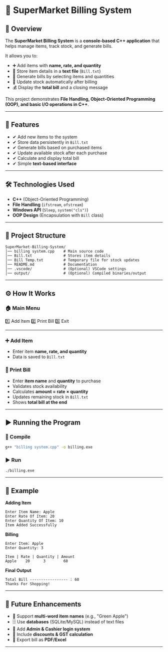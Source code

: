 # 🛒 SuperMarket Billing System

## 📌 Overview

The **SuperMarket Billing System** is a **console-based C++ application** that helps manage items, track stock, and generate bills.

It allows you to:

* ➕ Add items with **name, rate, and quantity**
* 💾 Store item details in a **text file** (`Bill.txt`)
* 🧾 Generate bills by selecting items and quantities
* 🔄 Update stock automatically after billing
* 💰 Display the **total bill** and a closing message

This project demonstrates **File Handling, Object-Oriented Programming (OOP), and basic I/O operations in C++**.

---

## 🚀 Features

* ✔ Add new items to the system
* ✔ Store data persistently in `Bill.txt`
* ✔ Generate bills based on purchased items
* ✔ Update available stock after each purchase
* ✔ Calculate and display total bill
* ✔ Simple **text-based interface**

---

## 🛠 Technologies Used

* **C++** (Object-Oriented Programming)
* **File Handling** (`ifstream`, `ofstream`)
* **Windows API** (`Sleep`, `system("cls")`)
* **OOP Design** (Encapsulation with `Bill` class)

---

## 📂 Project Structure

```
SuperMarket-Billing-System/
│── billing system.cpp    # Main source code
│── Bill.txt              # Stores item details
│── Bill Temp.txt         # Temporary file for stock updates
│── README.md             # Documentation
│── .vscode/              # (Optional) VSCode settings
│── output/               # (Optional) Compiled binaries/output
```

---

## ⚙️ How It Works

### 🏠 Main Menu

1️⃣ Add Item
2️⃣ Print Bill
3️⃣ Exit

---

### ➕ Add Item

* Enter item **name, rate, and quantity**
* Data is saved to `Bill.txt`

### 🧾 Print Bill

* Enter **item name** and **quantity** to purchase
* Validates stock availability
* Calculates **amount = rate × quantity**
* Updates remaining stock in `Bill.txt`
* Shows **total bill at the end**

---

## ▶️ Running the Program

### 🔧 Compile

```bash
g++ "billing system.cpp" -o billing.exe
```

### ▶️ Run

```bash
./billing.exe
```

---

## 📖 Example

**Adding Item**

```
Enter Item Name: Apple
Enter Rate Of Item: 20
Enter Quantity Of Item: 10
Item Added Successfully
```

**Billing**

```
Enter Item: Apple
Enter Quantity: 3

Item | Rate | Quantity | Amount
Apple    20      3        60
```

**Final Output**

```
Total Bill ----------------- : 60
Thanks For Shopping!
```

---

## 📌 Future Enhancements

* 📝 Support **multi-word item names** (e.g., "Green Apple")
* 🗄️ Use **databases** (SQLite/MySQL) instead of text files
* 🔐 Add **Admin & Cashier login system**
* 💸 Include **discounts & GST calculation**
* 📄 Export bill as **PDF/Excel**

---

